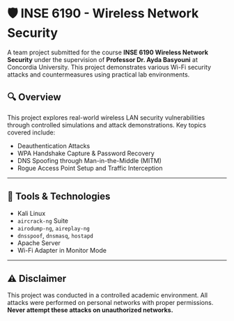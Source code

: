# 🛡️ INSE 6190 - Wireless Network Security

A team project submitted for the course **INSE 6190 Wireless Network Security** under the supervision of **Professor Dr. Ayda Basyouni** at Concordia University. This project demonstrates various Wi-Fi security attacks and countermeasures using practical lab environments.

## 🔍 Overview

This project explores real-world wireless LAN security vulnerabilities through controlled simulations and attack demonstrations. Key topics covered include:

- Deauthentication Attacks
- WPA Handshake Capture & Password Recovery
- DNS Spoofing through Man-in-the-Middle (MITM)
- Rogue Access Point Setup and Traffic Interception

---

## 🧪 Tools & Technologies

- Kali Linux
- `aircrack-ng` Suite
- `airodump-ng`, `aireplay-ng`
- `dnsspoof`, `dnsmasq`, `hostapd`
- Apache Server
- Wi-Fi Adapter in Monitor Mode

---

## ⚠️ Disclaimer

This project was conducted in a controlled academic environment. All attacks were performed on personal networks with proper permissions. **Never attempt these attacks on unauthorized networks.**
